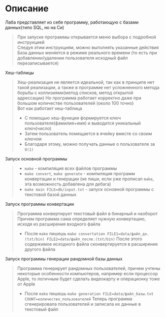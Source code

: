 # Описание

Лаба представляет из себя программу, работающую с базами данных(типо SQL, но на Си)
> При запуске программы открывается меню выбора с подробной инструкцией \
> Следуя этим инструкциям, можно выполнять указанные действия \
> База данных меняется в режиме реального времени (то есть при добавлении/удалении пользователя исходный файл перезаписывается)

Хеш-таблицы
> Хеш-реализация не является идеальной, так как в принципе нет такой реализации, а также в программе нет усложненного метода борьбы с коллизиями(метод списков, метод открытой адрессации)
> Но программа работает корректно даже при большом количестве пользователей (около 100 точно) \
> Вот как работает хеш-таблица
>- С помощью хеш-функции формируется ключ пользователя(фамилия+имя) и выводится уникальный ключ(число)
>- Затем пользователь помещается в ячейку вместе со своим ключом
>- Благодаря этому, можно получать данные о пользователе за `O(1)`

Запуск основной программы
>- `make` - компиляция всех файлов программы
>- `make convert`, `make generate` - компиляция программ конвертации и генерации (не пиши, если уже прописал `make`, эта возможность добавлена для дебага)
>- `make main FILE=db/input.txt` - запуск основной программы с текстовой базой данных

Запуск программы конвертации
> Программа конвертирует текстовый файл в бинарный и наоборот \
> Причем программа сама определяет нужную конвертацию, исходя из расширения входного файла
>- После `make` пишешь `make convertation FILE1=data/файл_до.(txt/bin) FILE2=data/файл_после.(txt/bin)`
> После этого содержимое исходного файла сконвертируется в расширение другого файла

Запуск программы генерации рандомной базы данных
> Программа генерирует рандомных пользователей, причем учтены некоторые особенности компьютеров, например если процессор Apple, то логичным будет сделать видеокарту и операционку тоже от Apple
>- После `make` пишешь `make generation FILE=data/файл_базы.txt COUNT=количество_пользователей`
> Теперь программа сгенерировала пользователей и записала их данные в текстовый файл